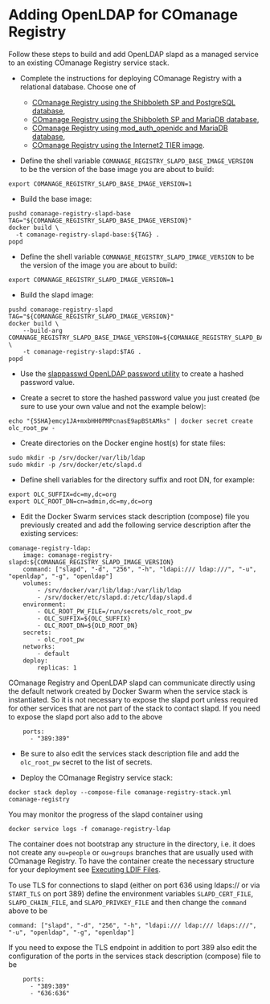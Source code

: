 <!--
COmanage Registry Docker documentation

Portions licensed to the University Corporation for Advanced Internet
Development, Inc. ("UCAID") under one or more contributor license agreements.
See the NOTICE file distributed with this work for additional information
regarding copyright ownership.

UCAID licenses this file to you under the Apache License, Version 2.0
(the "License"); you may not use this file except in compliance with the
License. You may obtain a copy of the License at:

http://www.apache.org/licenses/LICENSE-2.0

Unless required by applicable law or agreed to in writing, software
distributed under the License is distributed on an "AS IS" BASIS,
WITHOUT WARRANTIES OR CONDITIONS OF ANY KIND, either express or implied.
See the License for the specific language governing permissions and
limitations under the License.
-->

# Adding OpenLDAP for COmanage Registry

Follow these steps to build and add OpenLDAP slapd
as a managed service to an existing COmanage Registry service stack.

* Complete the instructions for deploying COmanage Registry with
a relational database. Choose one of
  * [COmanage Registry using the Shibboleth SP and PostgreSQL database](shibboleth-sp-postgresql.md),
  * [COmanage Registry using the Shibboleth SP and MariaDB database](shibboleth-sp-mariadb.md),
  * [COmanage Registry using mod\_auth\_openidc and MariaDB database](mod-auth-openidc-mariadb.md),
  * [COmanage Registry using the Internet2 TIER image](comanage-registry-internet2-tier.md).

* Define the shell variable `COMANAGE_REGISTRY_SLAPD_BASE_IMAGE_VERSION` to be the
version of the base image you are about to build:

```
export COMANAGE_REGISTRY_SLAPD_BASE_IMAGE_VERSION=1
```

* Build the base image:

```
pushd comanage-registry-slapd-base
TAG="${COMANAGE_REGISTRY_SLAPD_BASE_IMAGE_VERSION}"
docker build \
  -t comanage-registry-slapd-base:${TAG} .
popd
```

* Define the shell variable `COMANAGE_REGISTRY_SLAPD_IMAGE_VERSION`
to be the version of the image you are about to build:

```
export COMANAGE_REGISTRY_SLAPD_IMAGE_VERSION=1
```

* Build the slapd image:

```
pushd comanage-registry-slapd
TAG="${COMANAGE_REGISTRY_SLAPD_IMAGE_VERSION}"
docker build \
    --build-arg COMANAGE_REGISTRY_SLAPD_BASE_IMAGE_VERSION=${COMANAGE_REGISTRY_SLAPD_BASE_IMAGE_VERSION} \
    -t comanage-registry-slapd:$TAG . 
popd
```

* Use the [slappasswd OpenLDAP password utility](https://linux.die.net/man/8/slappasswd)
to create a hashed password value.

* Create a secret to store the hashed password value you just created
(be sure to use your own value and not the example below):

```
echo "{SSHA}emcy1JA+mxbHH0PMPcnasE9apBStAMks" | docker secret create olc_root_pw -
```

* Create directories on the Docker engine host(s) for state files:

```
sudo mkdir -p /srv/docker/var/lib/ldap
sudo mkdir -p /srv/docker/etc/slapd.d
```

* Define shell variables for the directory suffix and root DN,
  for example:

```
export OLC_SUFFIX=dc=my,dc=org
export OLC_ROOT_DN=cn=admin,dc=my,dc=org
```

* Edit the Docker Swarm services stack description (compose) file you previously
created and add the following service description after the existing services:

```
comanage-registry-ldap:
    image: comanage-registry-slapd:${COMANAGE_REGISTRY_SLAPD_IMAGE_VERSION}
    command: ["slapd", "-d", "256", "-h", "ldapi:/// ldap:///", "-u", "openldap", "-g", "openldap"]
    volumes:
        - /srv/docker/var/lib/ldap:/var/lib/ldap
        - /srv/docker/etc/slapd.d:/etc/ldap/slapd.d
    environment:
        - OLC_ROOT_PW_FILE=/run/secrets/olc_root_pw
        - OLC_SUFFIX=${OLC_SUFFIX}
        - OLC_ROOT_DN=${OLD_ROOT_DN}
    secrets:
        - olc_root_pw
    networks:
        - default
    deploy:
        replicas: 1
```

COmanage Registry and OpenLDAP slapd can communicate directly using the default
network created by Docker Swarm when the service stack is instantiated. So it 
is not necessary to expose the slapd port unless required for other services
that are not part of the stack to contact slapd. If you need to expose the slapd
port also add to the above

```
    ports:
      - "389:389"
```

* Be sure to also edit the services stack description file and add
the `olc_root_pw` secret to the list of secrets.

* Deploy the COmanage Registry service stack:

```
docker stack deploy --compose-file comanage-registry-stack.yml comanage-registry
```

You may monitor the progress of the slapd container using

```
docker service logs -f comanage-registry-ldap
```

The container does not bootstrap any structure in the directory, i.e. it
does not create any `ou=people` or `ou=groups` branches that are usually
used with COmanage Registry.  To have the container create the necessary
structure for your deployment see [Executing LDIF Files](slapd-ldif.md).

To use TLS for connections to slapd (either on port 636 using ldaps://
or via `START_TLS` on port 389) define the environment variables
`SLAPD_CERT_FILE`, `SLAPD_CHAIN_FILE`, and `SLAPD_PRIVKEY_FILE`
and then change the `command` above to be

```
command: ["slapd", "-d", "256", "-h", "ldapi:/// ldap:/// ldaps:///", "-u", "openldap", "-g", "openldap"]
```

If you need to expose the TLS endpoint in addition to port 389 also edit
the configuration of the ports in the services stack description (compose) file to be

```
    ports:
      - "389:389"
      - "636:636"
```
